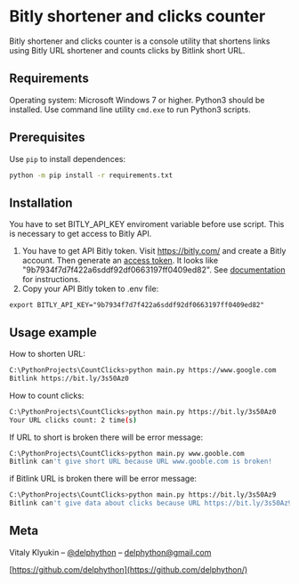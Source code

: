 # Bitly shortener and clicks counter

Bitly shortener and clicks counter is a console utility that shortens links using Bitly URL shortener and counts clicks by Bitlink short URL.

## Requirements

Operating system: Microsoft Windows 7 or higher. Python3 should be installed. Use command line utility `cmd.exe` to run Python3 scripts.

## Prerequisites

Use `pip` to install dependences:
```bash
python -m pip install -r requirements.txt
```

## Installation
You have to set BITLY_API_KEY enviroment variable before use script. This is necessary to get access to Bitly API.

1. You have to get API Bitly token. Visit https://bitly.com/ and create a Bitly account. Then generate an [access token](https://bitly.is/accesstoken). It looks like "9b7934f7d7f422a6sddf92df0663197ff0409ed82". See [documentation](https://dev.bitly.com/) for instructions.
2. Copy your API Bitly token to .env file:
```
export BITLY_API_KEY="9b7934f7d7f422a6sddf92df0663197ff0409ed82"
```

## Usage example

How to shorten URL:
```sh
C:\PythonProjects\CountClicks>python main.py https://www.google.com
Bitlink https://bit.ly/3s50Az0
```

How to count clicks:
```sh
C:\PythonProjects\CountClicks>python main.py https://bit.ly/3s50Az0
Your URL clicks count: 2 time(s)
```
If URL to short is broken there will be error message:

```sh
C:\PythonProjects\CountClicks>python main.py www.gooble.com
Bitlink can't give short URL because URL www.gooble.com is broken!
```
if Bitlink URL is broken there will be error message:

```sh
C:\PythonProjects\CountClicks>python main.py https://bit.ly/3s50Az9
Bitlink can't give data about clicks because URL https://bit.ly/3s50Az9 is broken!
```

## Meta

Vitaly Klyukin – [@delphython](https://t.me/delphython) – [delphython@gmail.com](mailto:delphython@gmail.com)

[https://github.com/delphython](https://github.com/delphython/)
